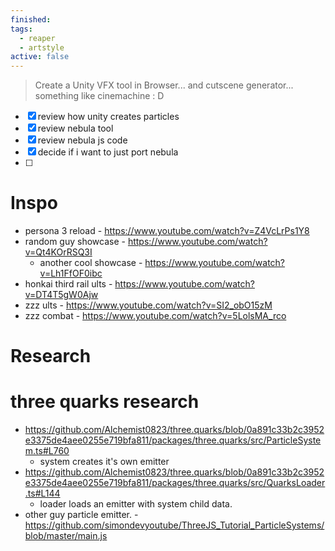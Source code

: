 ```yaml
---
finished: 
tags:
  - reaper
  - artstyle
active: false
---
```

> Create a Unity VFX tool in Browser... and cutscene generator... something like cinemachine : D 

- [x] review how unity creates particles
- [x] review nebula tool
- [x] review nebula js code
- [x] decide if i want to just port nebula 
- [ ] 

# Inspo
- persona 3 reload - https://www.youtube.com/watch?v=Z4VcLrPs1Y8
- random guy showcase - https://www.youtube.com/watch?v=Qt4KOrRSQ3I
	- another cool showcase - https://www.youtube.com/watch?v=Lh1FfOF0ibc
- honkai third rail ults - https://www.youtube.com/watch?v=DT4T5gW0Ajw
- zzz ults - https://www.youtube.com/watch?v=SI2_obO15zM
- zzz combat - https://www.youtube.com/watch?v=5LolsMA_rco


# Research 
# three quarks research
- https://github.com/Alchemist0823/three.quarks/blob/0a891c33b2c3952e3375de4aee0255e719bfa811/packages/three.quarks/src/ParticleSystem.ts#L760
	- system creates it's own emitter
- https://github.com/Alchemist0823/three.quarks/blob/0a891c33b2c3952e3375de4aee0255e719bfa811/packages/three.quarks/src/QuarksLoader.ts#L144
	- loader loads an emitter with system child data. 
- other guy particle emitter. - https://github.com/simondevyoutube/ThreeJS_Tutorial_ParticleSystems/blob/master/main.js





